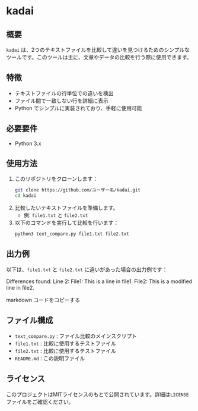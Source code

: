 # kadai

## 概要
`kadai` は、2つのテキストファイルを比較して違いを見つけるためのシンプルなツールです。このツールは主に、文章やデータの比較を行う際に使用できます。

## 特徴
- テキストファイルの行単位での違いを検出
- ファイル間で一致しない行を詳細に表示
- Python でシンプルに実装されており、手軽に使用可能

## 必要要件
- Python 3.x

## 使用方法
1. このリポジトリをクローンします：
    ```bash
    git clone https://github.com/ユーザー名/kadai.git
    cd kadai
    ```
2. 比較したいテキストファイルを準備します。
    - 例: `file1.txt` と `file2.txt`
3. 以下のコマンドを実行して比較を行います：
    ```bash
    python3 text_compare.py file1.txt file2.txt
    ```

## 出力例
以下は、`file1.txt` と `file2.txt` に違いがあった場合の出力例です：

Differences found: Line 2: File1: This is a line in file1. File2: This is a modified line in file2.

markdown
コードをコピーする

## ファイル構成
- `text_compare.py` : ファイル比較のメインスクリプト
- `file1.txt` : 比較に使用するテストファイル
- `file2.txt` : 比較に使用するテストファイル
- `README.md` : この説明ファイル

## ライセンス
このプロジェクトはMITライセンスのもとで公開されています。詳細は`LICENSE`ファイルをご確認ください。
